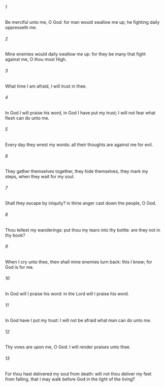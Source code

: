 ###### 1
Be merciful unto me, O God: for man would swallow me up; he fighting daily oppresseth me.

###### 2
Mine enemies would daily swallow me up: for they be many that fight against me, O thou most High.

###### 3
What time I am afraid, I will trust in thee.

###### 4
In God I will praise his word, in God I have put my trust; I will not fear what flesh can do unto me.

###### 5
Every day they wrest my words: all their thoughts are against me for evil.

###### 6
They gather themselves together, they hide themselves, they mark my steps, when they wait for my soul.

###### 7
Shall they escape by iniquity? in thine anger cast down the people, O God.

###### 8
Thou tellest my wanderings: put thou my tears into thy bottle: are they not in thy book?

###### 9
When I cry unto thee, then shall mine enemies turn back: this I know; for God is for me.

###### 10
In God will I praise his word: in the Lord will I praise his word.

###### 11
In God have I put my trust: I will not be afraid what man can do unto me.

###### 12
Thy vows are upon me, O God: I will render praises unto thee.

###### 13
For thou hast delivered my soul from death: wilt not thou deliver my feet from falling, that I may walk before God in the light of the living?


